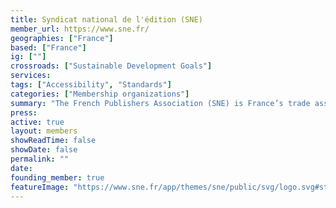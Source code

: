 ```yaml
---
title: Syndicat national de l'édition (SNE)
member_url: https://www.sne.fr/
geographies: ["France"]
based: ["France"]
ig: [""]
crossroads: ["Sustainable Development Goals"] 
services: 
tags: ["Accessibility", "Standards"]
categories: ["Membership organizations"]
summary: "The French Publishers Association (SNE) is France’s trade association of book publishers. It represents approximately 720 member companies whose combined business endeavors account for the bulk of French publishing."
press:
active: true
layout: members
showReadTime: false
showDate: false
permalink: ""
date: 
founding_member: true
featureImage: "https://www.sne.fr/app/themes/sne/public/svg/logo.svg#standard"
---
```

